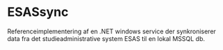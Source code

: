 # ESASsync
Referenceimplementering af en .NET windows service der synkroniserer data fra det studieadministrative system ESAS til en lokal MSSQL db.
